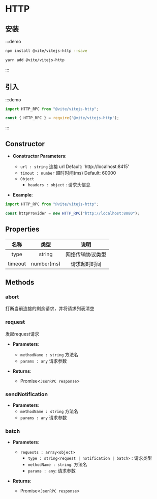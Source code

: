 # HTTP

## 安装

:::demo
```bash tab:npm
npm install @vite/vitejs-http --save
```

```bash tab:yarn
yarn add @vite/vitejs-http
```
:::

## 引入

:::demo
```javascript tab:ES6
import HTTP_RPC from "@vite/vitejs-http";
```

```javascript tab:require
const { HTTP_RPC } = require('@vite/vitejs-http');
```
:::

## Constructor

- **Constructor Parameters**: 
    * `url : string` 连接 url Default: 'http://localhost:8415'
    * `timout : number` 超时时间(ms) Default: 60000
    * `Object` 
        - `headers : object` : 请求头信息

- **Example**:
```javascript
import HTTP_RPC from "@vite/vitejs-http";

const httpProvider = new HTTP_RPC("http://localhost:8080");
```

## Properties

|  名称  | 类型 | 说明 |
|:------------:|:-----:|:-----:|
| type |  string | 网络传输协议类型 |
| timeout | number(ms) | 请求超时时间 |


## Methods

### abort
打断当前连接的剩余请求，并将请求列表清空

### request
发起request请求

- **Parameters**: 
  * `methodName : string` 方法名
  * `params : any` 请求参数

- **Returns**:
    - Promise<`JsonRPC response`>

### sendNotification

- **Parameters**: 
  * `methodName : string` 方法名
  * `params : any` 请求参数

### batch

- **Parameters**: 
  * `requests : array<object>` 
	- `type : string<request | notification | batch>` : 请求类型
    - `methodName : string`: 方法名
    - `params : any`: 请求参数

- **Returns**:
    - Promise<`JsonRPC response`>
